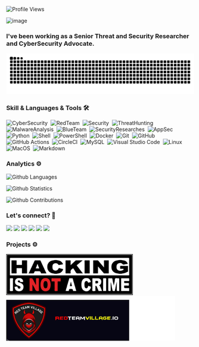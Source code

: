 ![Profile Views](https://komarev.com/ghpvc/?username=filipi86&abbreviated=true)

![image](https://github.com/user-attachments/assets/f7b8ddac-fa55-4b8c-9869-54b183ae6679)

### I've been working as a Senior Threat and Security Researcher and CyberSecurity Advocate. 

![Snake animation](https://github.com/GuillaumeFalourd/GuillaumeFalourd/blob/output/github-contribution-grid-snake.svg)

### Skill & Languages & Tools 🛠  
![CyberSecurity](https://img.shields.io/badge/-CyberSecurity-05122A?style=flat&logo=hackaday&color=black)&nbsp;
![RedTeam](https://img.shields.io/badge/RedTeam-FF0000?style=flat&logo=hackaday&logoColor=white)&nbsp;
![Security](https://img.shields.io/badge/-Security-05122A?style=flat&logo=hackaday&color=black)&nbsp;
![ThreatHunting](https://img.shields.io/badge/ThreatHunting-05122A?style=flat&logo=hackaday&color=purple)&nbsp;
![MalwareAnalysis](https://img.shields.io/badge/MalwareAnalysis-05122A?style=flat&logo=hackaday&color=black)&nbsp;
![BlueTeam](https://img.shields.io/badge/BlueTeam-05122A?style=flat&logo=hackaday&color=blue)&nbsp;
![SecurityResearches](https://img.shields.io/badge/-SecurityResearches-05122A?style=flat&logo=hackaday&color=black)&nbsp; 
![AppSec](https://img.shields.io/badge/AppSec-F6C915?style=flat&logo=github-actions&logoColor=white)&nbsp;
![Python](https://img.shields.io/badge/-Python-05122A?style=flat&logo=python)&nbsp;
![Shell](https://img.shields.io/badge/Shell-05122A?style=flat&logo=gnu-bash&logoColor=white)&nbsp;
![PowerShell](https://img.shields.io/badge/PowerShell-05122A?style=flat&logo=powershell&logoColor=white)&nbsp;
![Docker](https://img.shields.io/badge/-Docker-05122A?style=flat&logo=docker)&nbsp;
![Git](https://img.shields.io/badge/-Git-05122A?style=flat&logo=git)&nbsp;
![GitHub](https://img.shields.io/badge/-GitHub-05122A?style=flat&logo=github)&nbsp;
![GitHub Actions](https://img.shields.io/badge/GitHub%20Actions%20-05122A?style=flat&logo=github-actions&logoColor=white)&nbsp;
![CircleCI](https://img.shields.io/badge/CircleCI-05122A?style=flat&logo=circleci&logoColor=white)&nbsp;
![MySQL](https://img.shields.io/badge/-MySQL-05122A?style=flat&logo=mysql&logoColor=white)&nbsp;
![Visual Studio Code](https://img.shields.io/badge/-Visual%20Studio%20Code-05122A?style=flat&logo=visual-studio-code&logoColor=007ACC)&nbsp;
![Linux](https://img.shields.io/badge/-Linux-05122A?style=flat&logo=linux&logoColor=white)&nbsp;
![MacOS](https://img.shields.io/badge/-MacOS-05122A?style=flat&logo=apple)&nbsp;
![Markdown](https://img.shields.io/badge/-Markdown-05122A?style=flat&logo=markdown)&nbsp;


### Analytics ⚙️

![Github Languages](https://github-readme-stats.vercel.app/api/top-langs/?username=filipi86&layout=compact&count_private=true)

![Github Statistics](https://github-readme-stats.vercel.app/api/?username=filipi86&count_private=true&show_icons=true)

![Github Contributions](https://github-readme-streak-stats.herokuapp.com/?user=filipi86&hide_border=true)

### Let's connect? 🤝

<p align="left">
<a href="https://bit.ly/FilipiGitHub"><img src="https://img.shields.io/badge/GitHub-%23121011.svg?&style=flat&logo=github&logoColor=white"/></a>
<a href="http://bit.ly/FilipiLinkedin"><img src="https://img.shields.io/badge/Linkedin-%230077B5.svg?&style=flat&logo=linkedin&logoColor=white"/></a>
<a href="http://bit.ly/FilipiTwitter"><img src="https://img.shields.io/badge/Twitter-%231DA1F2.svg?&style=flat&logo=Twitter&logoColor=white"/></a>
<a href="http://bit.ly/FilipiWebSite"><img src="https://img.shields.io/badge/WebPage-100000?style=flag&logo=blogger&logoColor=white"/></a>
<a href="https://bit.ly/FilipiPiresInstagram"><img src="https://img.shields.io/badge/Instagram-%23E4405F.svg?&style=flat&logo=Instagram&logoColor=white"/></a>
<a href="http://bit.ly/FilipiMedium"><img src="https://img.shields.io/badge/Medium-%23000000.svg?&style=flat&logo=Medium&logoColor=white"/></a>

</p>

### Projects ⚙️

[<img src="sample/HINAC.png" height="110">](https://www.hackingisnotacrime.org/)  [<img src="sample/RTV.png" height="110">](https://redteamvillage.io)  [<img src="sample/DCG5511.jpg" height="120">](https://linktr.ee/dcg5511) 
